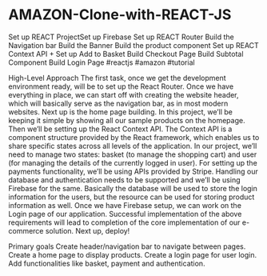 # AMAZON-Clone-with-REACT-JS
Set up REACT ProjectSet up Firebase Set up REACT Router Build the Navigation bar  Build the Banner Build the product component Set up REACT Context API + Set up Add to Basket Build Checkout Page Build Subtotal Component Build Login Page   #reactjs​ #amazon​ #tutorial​

High-Level Approach
The first task, once we get the development environment ready, will be to set up the React Router.
Once we have everything in place, we can start off with creating the website header, which will basically serve as the navigation bar, as in most modern websites.
Next up is the home page building. In this project, we’ll be keeping it simple by showing all our sample products on the homepage.
Then we’ll be setting up the React Context API. The Context API is a component structure provided by the React framework, which enables us to share specific states across all levels of the application. In our project, we’ll need to manage two states: basket (to manage the shopping cart) and user (for managing the details of the currently logged in user).
For setting up the payments functionality, we’ll be using APIs provided by Stripe.
Handling our database and authentication needs to be supported and we’ll be using Firebase for the same. Basically the database will be used to store the login information for the users, but the resource can be used for storing product information as well.
Once we have Firebase setup, we can work on the Login page of our application.
Successful implementation of the above requirements will lead to completion of the core implementation of our e-commerce solution. Next up, deploy!

Primary goals
Create header/navigation bar to navigate between pages.
Create a home page to display products.
Create a login page for user login.
Add functionalities like basket, payment and authentication.
